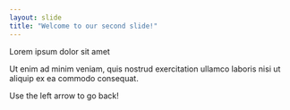 ```yaml
---
layout: slide
title: "Welcome to our second slide!"
---
```


Lorem ipsum dolor sit amet

Ut enim ad minim veniam, quis nostrud exercitation ullamco laboris nisi ut aliquip ex ea commodo consequat.

Use the left arrow to go back!
